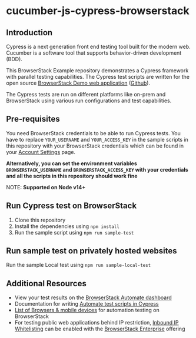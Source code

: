 # cucumber-js-cypress-browserstack

## Introduction

Cypress is a next generation front end testing tool built for the modern web. Cucumber is a software tool that supports behavior-driven development (BDD).

This BrowserStack Example repository demonstrates a Cypress framework with parallel testing capabilities. The Cypress test scripts are written for the open source [BrowserStack Demo web application](https://bstackdemo.com) ([Github](https://github.com/browserstack/browserstack-demo-app)).

The Cypress tests are run on different platforms like on-prem and BrowserStack using various run configurations and test capabilities.

## Pre-requisites

You need BrowserStack credentials to be able to run Cypress tests. You have to replace `YOUR_USERNAME` and `YOUR_ACCESS_KEY` in the sample scripts in this repository with your BrowserStack credentials which can be found in your [Account Settings](https://www.browserstack.com/accounts/settings) page.

**Alternatively, you can set the environment variables `BROWSERSTACK_USERNAME` and `BROWSERSTACK_ACCESS_KEY` with your credentials and all the scripts in this repository should work fine**

NOTE: **Supported on Node v14+**

## Run Cypress test on BrowserStack

1. Clone this repository
2. Install the dependencies using `npm install`
3. Run the sample script using `npm run sample-test`

## Run sample test on privately hosted websites

Run the sample Local test using `npm run sample-local-test`

## Additional Resources

- View your test results on the [BrowserStack Automate dashboard](https://www.browserstack.com/automate)
- Documentation for writing [Automate test scripts in Cypress](https://www.browserstack.com/docs/automate/cypress)
- [List of Browsers & mobile devices](https://www.browserstack.com/list-of-browsers-and-platforms/cypress_testing) for automation testing on BrowserStack
- For testing public web applications behind IP restriction, [Inbound IP Whitelisting](https://www.browserstack.com/local-testing/inbound-ip-whitelisting) can be enabled with the [BrowserStack Enterprise](https://www.browserstack.com/enterprise) offering
